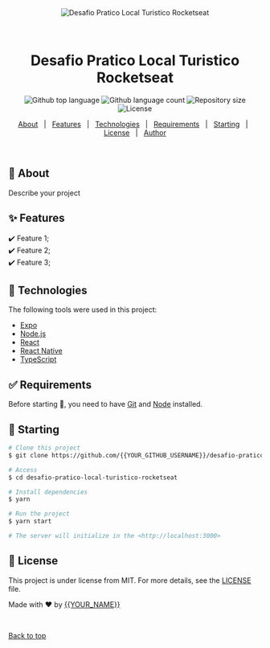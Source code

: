 <div align="center" id="top"> 
  <img src="./.github/app.gif" alt="Desafio Pratico Local Turistico Rocketseat" />

  &#xa0;

  <!-- <a href="https://desafiopraticolocalturisticorocketseat.netlify.app">Demo</a> -->
</div>

<h1 align="center">Desafio Pratico Local Turistico Rocketseat</h1>

<p align="center">
  <img alt="Github top language" src="https://img.shields.io/github/languages/top/{{YOUR_GITHUB_USERNAME}}/desafio-pratico-local-turistico-rocketseat?color=56BEB8">

  <img alt="Github language count" src="https://img.shields.io/github/languages/count/{{YOUR_GITHUB_USERNAME}}/desafio-pratico-local-turistico-rocketseat?color=56BEB8">

  <img alt="Repository size" src="https://img.shields.io/github/repo-size/{{YOUR_GITHUB_USERNAME}}/desafio-pratico-local-turistico-rocketseat?color=56BEB8">

  <img alt="License" src="https://img.shields.io/github/license/{{YOUR_GITHUB_USERNAME}}/desafio-pratico-local-turistico-rocketseat?color=56BEB8">

  <!-- <img alt="Github issues" src="https://img.shields.io/github/issues/{{YOUR_GITHUB_USERNAME}}/desafio-pratico-local-turistico-rocketseat?color=56BEB8" /> -->

  <!-- <img alt="Github forks" src="https://img.shields.io/github/forks/{{YOUR_GITHUB_USERNAME}}/desafio-pratico-local-turistico-rocketseat?color=56BEB8" /> -->

  <!-- <img alt="Github stars" src="https://img.shields.io/github/stars/{{YOUR_GITHUB_USERNAME}}/desafio-pratico-local-turistico-rocketseat?color=56BEB8" /> -->
</p>

<!-- Status -->

<!-- <h4 align="center"> 
	🚧  Desafio Pratico Local Turistico Rocketseat 🚀 Under construction...  🚧
</h4> 

<hr> -->

<p align="center">
  <a href="#dart-about">About</a> &#xa0; | &#xa0; 
  <a href="#sparkles-features">Features</a> &#xa0; | &#xa0;
  <a href="#rocket-technologies">Technologies</a> &#xa0; | &#xa0;
  <a href="#white_check_mark-requirements">Requirements</a> &#xa0; | &#xa0;
  <a href="#checkered_flag-starting">Starting</a> &#xa0; | &#xa0;
  <a href="#memo-license">License</a> &#xa0; | &#xa0;
  <a href="https://github.com/{{YOUR_GITHUB_USERNAME}}" target="_blank">Author</a>
</p>

<br>

## :dart: About ##

Describe your project

## :sparkles: Features ##

:heavy_check_mark: Feature 1;\
:heavy_check_mark: Feature 2;\
:heavy_check_mark: Feature 3;

## :rocket: Technologies ##

The following tools were used in this project:

- [Expo](https://expo.io/)
- [Node.js](https://nodejs.org/en/)
- [React](https://pt-br.reactjs.org/)
- [React Native](https://reactnative.dev/)
- [TypeScript](https://www.typescriptlang.org/)

## :white_check_mark: Requirements ##

Before starting :checkered_flag:, you need to have [Git](https://git-scm.com) and [Node](https://nodejs.org/en/) installed.

## :checkered_flag: Starting ##

```bash
# Clone this project
$ git clone https://github.com/{{YOUR_GITHUB_USERNAME}}/desafio-pratico-local-turistico-rocketseat

# Access
$ cd desafio-pratico-local-turistico-rocketseat

# Install dependencies
$ yarn

# Run the project
$ yarn start

# The server will initialize in the <http://localhost:3000>
```

## :memo: License ##

This project is under license from MIT. For more details, see the [LICENSE](LICENSE.md) file.


Made with :heart: by <a href="https://github.com/{{YOUR_GITHUB_USERNAME}}" target="_blank">{{YOUR_NAME}}</a>

&#xa0;

<a href="#top">Back to top</a>
